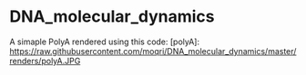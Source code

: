 # DNA_molecular_dynamics
A simaple PolyA rendered using this code:
[polyA]: https://raw.githubusercontent.com/moqri/DNA_molecular_dynamics/master/renders/polyA.JPG
